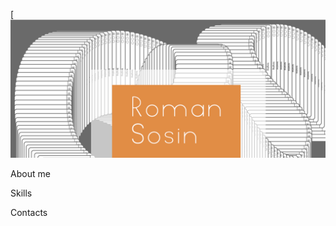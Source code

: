 [![Header][def]

About me 

Skills 

Contacts 


[def]: https://github.com/RomanSosin/RomanSosin/blob/main/assets/Header_sosin.jpg
